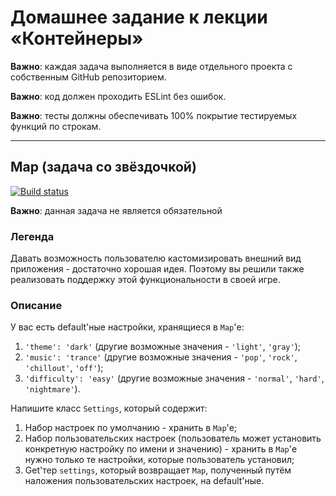 # Домашнее задание к лекции «Контейнеры»

**Важно**: каждая задача выполняется в виде отдельного проекта с собственным GitHub репозиторием.

**Важно**: код должен проходить ESLint без ошибок.

**Важно**: тесты должны обеспечивать 100% покрытие тестируемых функций по строкам.

----

## Map (задача со звёздочкой)

[![Build status](https://ci.appveyor.com/api/projects/status/fwoibdq5aq3eet3x?svg=true)](https://ci.appveyor.com/project/BudTon/containers-map-settings)

**Важно**: данная задача не является обязательной 

### Легенда

Давать возможность пользователю кастомизировать внешний вид приложения - достаточно хорошая идея. Поэтому вы решили также реализовать поддержку этой функциональности в своей игре.

### Описание

У вас есть default'ные настройки, хранящиеся в `Map`'е:
1. `'theme': 'dark'` (другие возможные значения - `'light'`, `'gray'`);
1. `'music': 'trance'` (другие возможные значения - `'pop'`, `'rock'`, `'chillout'`, `'off'`);
1. `'difficulty': 'easy'` (другие возможные значения - `'normal'`, `'hard'`, `'nightmare'`).

Напишите класс `Settings`, который содержит:
1. Набор настроек по умолчанию - хранить в `Map`'е;
1. Набор пользовательских настроек (пользователь может установить конкретную настройку по имени и значению) - хранить в `Map`'е нужно только те настройки, которые пользователь установил;
1. Get'тер `settings`, который возвращает `Map`, полученный путём наложения пользовательских настроек, на default'ные.

